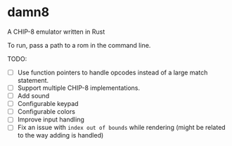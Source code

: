 # damn8
A CHIP-8 emulator written in Rust

To run, pass a path to a rom in the command line.

TODO:
- [ ] Use function pointers to handle opcodes instead of a large match statement.
- [ ] Support multiple CHIP-8 implementations.
- [ ] Add sound
- [ ] Configurable keypad
- [ ] Configurable colors
- [ ] Improve input handling
- [ ] Fix an issue with `index out of bounds` while rendering (might be related to the way adding is handled)